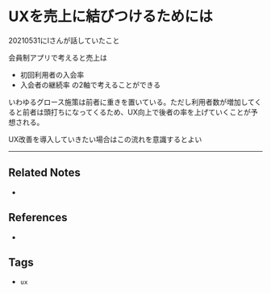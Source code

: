 # UXを売上に結びつけるためには
20210531にIさんが話していたこと

会員制アプリで考えると売上は
- 初回利用者の入会率
- 入会者の継続率
の2軸で考えることができる

いわゆるグロース施策は前者に重きを置いている。ただし利用者数が増加してくると前者は頭打ちになってくるため、UX向上で後者の率を上げていくことが予想される。

UX改善を導入していきたい場合はこの流れを意識するとよい

---
## Related Notes
- 

## References
- 

## Tags
- `ux` 